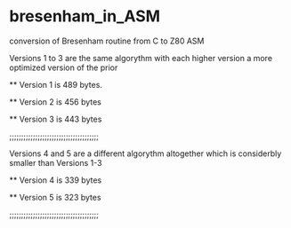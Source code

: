 # bresenham_in_ASM

conversion of Bresenham routine from C to Z80 ASM

Versions 1 to 3 are the same algorythm with each higher version a more optimized version of the prior

** Version 1 is 489 bytes.

** Version 2 is 456 bytes

** Version 3 is 443 bytes

;;;;;;;;;;;;;;;;;;;;;;;;;;;;;;;;;;;;;;

Versions 4 and 5 are  a different algorythm altogether which is considerbly smaller than Versions 1-3

** Version 4 is 339 bytes

** Version 5 is 323 bytes

;;;;;;;;;;;;;;;;;;;;;;;;;;;;;;;;;;;;;;

